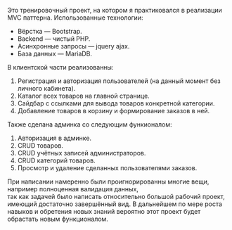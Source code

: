 Это тренировочный проект, на котором я практиковался в реализации MVC паттерна.
Использованные технологии:
* Вёрстка — Bootstrap.
* Backend — чистый PHP.
* Асинхронные запросы — jquery ajax.
* База данных — MariaDB.  

В клиентской части реализованны:  
1. Регистрация и авторизация пользователей (на данный момент без личного кабинета).
2. Каталог всех товаров на главной странице.
3. Сайдбар с ссылками для вывода товаров конкретной категории.
4. Добавление товаров в корзину и формирование заказов в ней.  

Также сделана админка со следующим функионалом:  
1. Авторизация в админке.
2. CRUD товаров.
3. CRUD учётных записей администраторов.
4. CRUD категорий товаров.
5. Просмотр и удаление сделанных пользователями заказов.  

При написании намеренно были проигнорированны многие вещи, например полноценная валидация данных,  
так как задачей было написать относительно большой рабочий проект, имеющий достаточно завершённый вид.
В дальнейшем по мере роста навыков и обретения новых знаний вероятно этот проект будет обрастать новым функционалом.
